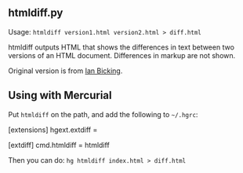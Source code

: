 htmldiff.py
-----------

Usage: `htmldiff version1.html version2.html > diff.html`

htmldiff outputs HTML that shows the differences in text between
two versions of an HTML document. Differences in markup are not
shown.

Original version is from [Ian Bicking][1].

Using with Mercurial
--------------------

Put `htmldiff` on the path, and add the following to `~/.hgrc`:

   [extensions]
   hgext.extdiff =

   [extdiff]
   cmd.htmldiff = htmldiff

Then you can do: `hg htmldiff index.html > diff.html`

   [1]: https://github.com/ianb